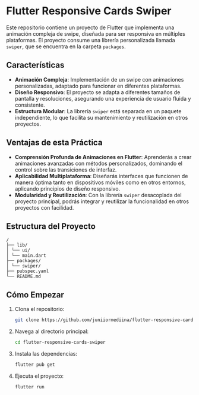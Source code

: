 # Flutter Responsive Cards Swiper

Este repositorio contiene un proyecto de Flutter que implementa una animación compleja de swipe, diseñada para ser responsiva en múltiples plataformas. El proyecto consume una librería personalizada llamada `swiper`, que se encuentra en la carpeta `packages`.

## Características

- **Animación Compleja**: Implementación de un swipe con animaciones personalizadas, adaptado para funcionar en diferentes plataformas.
- **Diseño Responsivo**: El proyecto se adapta a diferentes tamaños de pantalla y resoluciones, asegurando una experiencia de usuario fluida y consistente.
- **Estructura Modular**: La librería `swiper` está separada en un paquete independiente, lo que facilita su mantenimiento y reutilización en otros proyectos.

## Ventajas de esta Práctica

- **Comprensión Profunda de Animaciones en Flutter**: Aprenderás a crear animaciones avanzadas con métodos personalizados, dominando el control sobre las transiciones de interfaz.
- **Aplicabilidad Multiplataforma**: Diseñarás interfaces que funcionen de manera óptima tanto en dispositivos móviles como en otros entornos, aplicando principios de diseño responsivo.
- **Modularidad y Reutilización**: Con la librería `swiper` desacoplada del proyecto principal, podrás integrar y reutilizar la funcionalidad en otros proyectos con facilidad.

## Estructura del Proyecto

    /
    ├── lib/
    │ └── ui/
    │ └── main.dart
    ├── packages/
    │ └── swiper/
    ├── pubspec.yaml
    └── README.md

## Cómo Empezar

1. Clona el repositorio:
   ```bash
   git clone https://github.com/juniiormediina/flutter-responsive-cards-swiper.git
   ```
2. Navega al directorio principal:
   ```bash
   cd flutter-responsive-cards-swiper
   ```
3. Instala las dependencias:
   ```bash
   flutter pub get
   ```
4. Ejecuta el proyecto:
   ```bash
   flutter run
   ```
